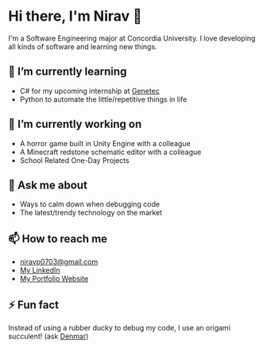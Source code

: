 # Hi there, I'm Nirav 👋

I'm a Software Engineering major at Concordia University. I love developing all kinds of software and learning new things.

## 🌱 I’m currently learning

- C# for my upcoming internship at [Genetec](https://www.genetec.com/)
- Python to automate the little/repetitive things in life

## 🔭 I’m currently working on

- A horror game built in Unity Engine with a colleague
- A Minecraft redstone schematic editor with a colleague
- School Related One-Day Projects

## 💬 Ask me about

- Ways to calm down when debugging code
- The latest/trendy technology on the market

## 📫 How to reach me

- [niravp0703@gmail.com](mailto:niravp0703@gmail.com)
- [My LinkedIn](www.linkedin.com/in/niravp0703)
- [My Portfolio Website](https://nirav-patel.vercel.app/)

## ⚡ Fun fact

Instead of using a rubber ducky to debug my code, I use an origami succulent! (ask [Denmar](https://github.com/getll))
